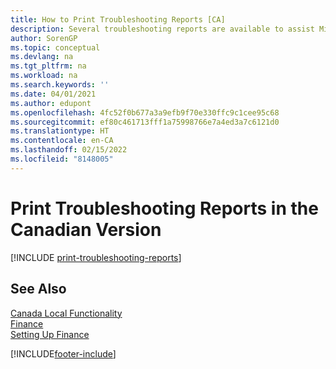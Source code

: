 ```yaml
---
title: How to Print Troubleshooting Reports [CA]
description: Several troubleshooting reports are available to assist Microsoft Certified Partners with troubleshooting issues in the Canadian version.
author: SorenGP
ms.topic: conceptual
ms.devlang: na
ms.tgt_pltfrm: na
ms.workload: na
ms.search.keywords: ''
ms.date: 04/01/2021
ms.author: edupont
ms.openlocfilehash: 4fc52f0b677a3a9efb9f70e330ffc9c1cee95c68
ms.sourcegitcommit: ef80c461713fff1a75998766e7a4ed3a7c6121d0
ms.translationtype: HT
ms.contentlocale: en-CA
ms.lasthandoff: 02/15/2022
ms.locfileid: "8148005"
---
```

# <a name="print-troubleshooting-reports-in-the-canadian-version"></a>Print Troubleshooting Reports in the Canadian Version

[!INCLUDE [print-troubleshooting-reports](../includes/CAMXUS/print-troubleshooting-reports.md)]

## <a name="see-also"></a>See Also

[Canada Local Functionality](canada-local-functionality.md)  
[Finance](../../finance.md)  
[Setting Up Finance](../../finance.md)  


[!INCLUDE[footer-include](../../includes/footer-banner.md)]